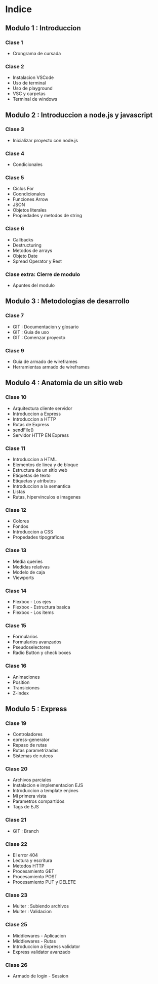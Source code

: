 # Indice

## Modulo 1 : Introduccion

### Clase 1
- Crongrama de cursada

### Clase 2
- Instalacion VSCode
- Uso de terminal
- Uso de playground
- VSC y carpetas
- Terminal de windows

## Modulo 2 : Introduccion a node.js y javascript

### Clase 3
- Inicializar proyecto con node.js

### Clase 4
- Condicionales

### Clase 5
- Ciclos For
- Coondicionales
- Funciones Arrow
- JSON
- Objetos literales
- Propiedades y metodos de string

### Clase 6
- Callbacks
- Destructuring
- Metodos de arrays
- Objeto Date
- Spread Operator y Rest

### Clase extra: Cierre de modulo
- Apuntes del modulo

## Modulo 3 : Metodologias de desarrollo

### Clase 7
- GIT : Documentacion y glosario
- GIT : Guia de uso
- GIT : Comenzar proyecto

### Clase 9
- Guia de armado de wireframes
- Herramientas armado de wireframes

## Modulo 4 : Anatomia de un sitio web

### Clase 10
- Arquitectura cliente servidor
- Introduccion a Express
- Introduccion a HTTP
- Rutas de Express
- sendFile()
- Servidor HTTP EN Express

### Clase 11
- Introduccion a HTML
- Elementos de linea y de bloque
- Estructura de un sitio web
- Etiquetas de texto
- Etiquetas y atributos
- Introduccion a la semantica
- Listas
- Rutas, hipervinculos e imagenes

### Clase 12
- Colores
- Fondos
- Introduccion a CSS
- Propedades tipograficas

### Clase 13
- Media queries
- Medidas relativas
- Modelo de caja
- Viewports

### Clase 14
- Flexbox - Los ejes 
- Flexbox - Estructura basica
- Flexbox - Los items

### Clase 15
- Formularios
- Formularios avanzados
- Pseudoselectores
- Radio Button y check boxes

### Clase 16
- Animaciones
- Position
- Transiciones
- Z-index

## Modulo 5 : Express

### Clase 19
- Controladores
- epress-generator
- Repaso de rutas
- Rutas parametrizadas
- Sistemas de ruteos

### Clase 20
- Archivos parciales
- Instalacion e implementacion EJS
- Introduccion a template enjines
- Mi primera vista
- Parametros compartidos
- Tags de EJS

### Clase 21
- GIT : Branch

### Clase 22
- El error 404
- Lectura y escritura
- Metodos HTTP
- Procesamiento GET
- Procesamiento POST
- Procesamiento PUT y DELETE

### Clase 23
- Multer : Subiendo archivos
- Multer : Validacion

### Clase 25
- Middlewares - Aplicacion
- Middlewares - Rutas
- Introduccion a Express validator
- Express validator avanzado

### Clase 26
- Armado de login - Session
